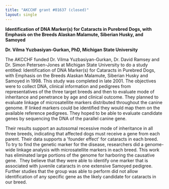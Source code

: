 ```yaml
---
title: "AKCCHF grant #01637 (closed)"
layout: single
---
```


**Identification of DNA Marker(s) for Cataracts in Purebred Dogs, with
Emphasis on the Breeds Alaskan Malamute, Siberian Husky, and Samoyed**

**Dr. Vilma Yuzbasiyan-Gurkan, PhD, Michigan State University**

The AKCCHF funded Dr. Vilma Yuzbasiyan-Gurkan, Dr. David Ramsey and Dr.
Simon Petersen-Jones at Michigan State University to do a study
entitled: Identification of DNA Marker(s) for Cataracts in Purebred
Dogs, with Emphasis on the Breeds Alaskan Malamute, Siberian Husky and
Samoyed in 1998. This study was completed in late 2001. The objectives
were to collect DNA, clinical information and pedigrees from
representatives of the three target breeds and then to evaluate mode of
inheritance and penetrance by age and clinical outcome. They planned to
evaluate linkage of microsatellite markers distributed throughout the
canine genome. If linked markers could be identified they would map them
on the available reference pedigrees. They hoped to be able to evaluate
candidate genes by sequencing the DNA of the parallel canine gene.

Their results support an autosomal recessive mode of inheritance in all
three breeds, indicating that affected dogs must receive a gene from
each parent. Their data supports a 'founder effect' for cataracts in
each breed. To try to find the genetic marker for the disease,
researchers did a genome-wide linkage analysis with microsatellite
markers in each breed. This work has eliminated large portions of the
genome for harboring the causative gene.  They believe that they were
able to identify one marker that is associated with juvenile cataracts
in one extensive Samoyed pedigree. Further studies that the group was
able to perform did not allow identification of any specific gene as the
likely candidate for cataracts in our breed.
